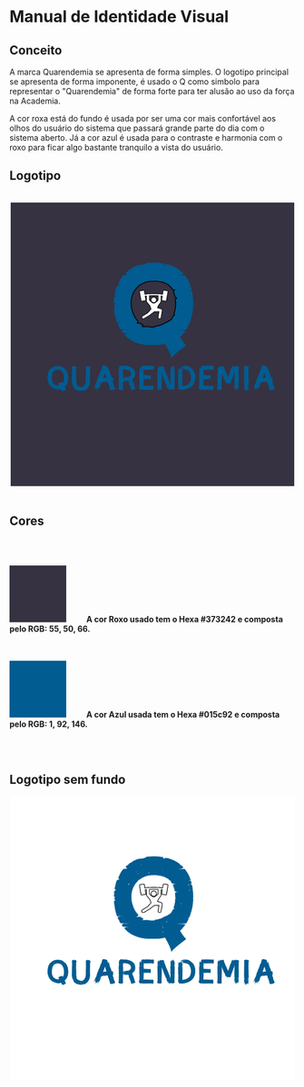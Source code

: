 # Manual de Identidade Visual

## Conceito 


A marca Quarendemia se apresenta de forma simples. O logotipo principal se apresenta de forma imponente, é usado o Q como simbolo para representar o "Quarendemia" de forma forte para ter alusão ao uso da força na Academia.
 
A cor roxa está do fundo é usada por ser uma cor mais confortável aos olhos do usuário do sistema que passará grande parte do dia com o sistema aberto. Já a cor azul é usada para o contraste e harmonia com o roxo para ficar algo bastante tranquilo a vista do usuário.


## Logotipo

<br />
<center><img src="imagens/quarendemia.jpg" alt="Logotipo" width="500"/></center>

<br />

## Cores

<br /><br />

![Modelo Relacional](imagens/roxo.jpg) &nbsp; &nbsp; &nbsp; &nbsp; **A cor Roxo usado tem o Hexa #373242 e composta pelo RGB: 55, 50, 66.**

<br /><br />
![Modelo Relacional](imagens/azul.jpg) &nbsp; &nbsp; &nbsp; &nbsp; **A cor Azul usada tem o Hexa #015c92 e composta pelo RGB: 1, 92, 146.**

<br /><br />

## Logotipo sem fundo

<center><img src="imagens/quarendemiapng.png" alt="Logotipo" width="500"/></center>